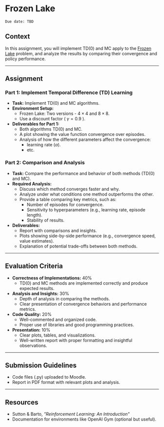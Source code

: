 # Frozen Lake

```{important}
Due date: TBD
```

## Context

In this assignment, you will implement TD(0) and MC apply to the [Frozen Lake](https://gymnasium.farama.org/environments/toy_text/frozen_lake/) problem, and analyze the results by comparing their convergence and policy performance.

---

## Assignment

### Part 1: Implement Temporal Difference (TD) Learning

- **Task:** Implement TD(0) and MC algorithms.
- **Environment Setup:**
  - Frozen Lake: Two versions - $4\times 4$ and $8\times 8$.
  - Use a discount factor ( $\gamma = 0.9$ ).
- **Deliverables for Part 1:**
  - Both algorithms TD(0) and MC.
  - A plot showing the value function convergence over episodes.
  - Analysis of how the different parameters affect the convergence:
    - learning rate ($\alpha$).
    - etc.

### Part 2: Comparison and Analysis
- **Task:** Compare the performance and behavior of both methods (TD(0) and MC).
- **Required Analysis:**
  - Discuss which method converges faster and why.
  - Analyze under what conditions one method outperforms the other.
  - Provide a table comparing key metrics, such as:
    - Number of episodes for convergence.
    - Sensitivity to hyperparameters (e.g., learning rate, episode length).
    - Stability of results.
- **Deliverables:**
  - Report with comparisons and insights.
  - Plots showing side-by-side performance (e.g., convergence speed, value estimates).
  - Explanation of potential trade-offs between both methods.

---

## Evaluation Criteria
- **Correctness of Implementations:** 40%
  - TD(0) and MC methods are implemented correctly and produce expected results.
- **Analysis and Insights:** 30%
  - Depth of analysis in comparing the methods.
  - Clear presentation of convergence behaviors and performance metrics.
- **Code Quality:** 20%
  - Well-commented and organized code.
  - Proper use of libraries and good programming practices.
- **Presentation:** 10%
  - Clear plots, tables, and visualizations.
  - Well-written report with proper formatting and insightful observations.

---

## Submission Guidelines

- Code files (.py) uploaded to Moodle.
- Report in PDF format with relevant plots and analysis.

---

## Resources
- Sutton & Barto, *"Reinforcement Learning: An Introduction"*
- Documentation for environments like OpenAI Gym (optional but useful).
